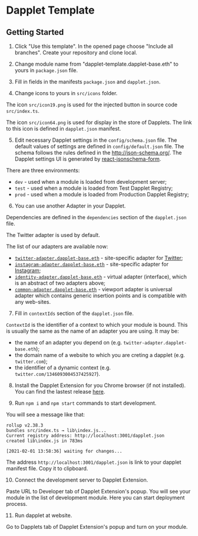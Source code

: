 # Dapplet Template
## Getting Started
1. Click "Use this template". In the opened page choose "Include all branches". Create your repository and clone local.

2. Change module name from "dapplet-template.dapplet-base.eth" to yours in `package.json` file.

3. Fill in fields in the manifests `package.json` and `dapplet.json`.

4. Change icons to yours in `src/icons` folder. 

The icon `src/icon19.png` is used for the injected button in source code `src/index.ts`.

The icon `src/icon64.png` is used for display in the store of Dapplets. The link to this icon is defined in `dapplet.json` manifest.

5. Edit necessary Dapplet settings in the `config/schema.json` file. 
The default values of settings are defined in `config/default.json` file. 
The schema follows the rules defined in the http://json-schema.org/.
The Dapplet settings UI is generated by [react-jsonschema-form](https://react-jsonschema-form.readthedocs.io/en/latest/usage/single/).

There are three environments: 
* `dev` - used when a module is loaded from development server;
* `test` - used when a module is loaded from Test Dapplet Registry;
* `prod` - used when a module is loaded from Production Dapplet Registry;

6. You can use another Adapter in your Dapplet. 

Dependencies are defined in the `dependencies` section of the `dapplet.json` file. 

The Twitter adapter is used by default. 

The list of our adapters are available now:
* [`twitter-adapter.dapplet-base.eth`](https://github.com/dapplets/dapplet-modules/tree/master/packages/twitter-adapter) - site-specific adapter for [Twitter](twitter.com);
* [`instagram-adapter.dapplet-base.eth`](https://github.com/dapplets/dapplet-modules/tree/master/packages/instagram-adapter) - site-specific adapter for [Instagram](instagram.com);
* [`identity-adapter.dapplet-base.eth`](https://github.com/dapplets/dapplet-modules/tree/master/packages/identity-adapter) - virtual adapter (interface), which is an abstract of two adapters above;
* [`common-adapter.dapplet-base.eth`](https://github.com/dapplets/dapplet-modules/tree/master/packages/common-adapter) - viewport adapter is universal adapter which contains generic insertion points and is compatible with any web-sites.

7. Fill in `contextIds` section of the `dapplet.json` file. 

`ContextId` is the identifier of a context to which your module is bound. This is usually the same as the name of an adapter you are using. It may be:
* the name of an adapter you depend on (e.g. `twitter-adapter.dapplet-base.eth`);
* the domain name of a website to which you are creting a dapplet (e.g. `twitter.com`);
* the identifier of a dynamic context (e.g. `twitter.com/1346093004537425927`).

8. Install the Dapplet Extension for you Chrome browser (if not installed). You can find the lastest release [here](https://github.com/dapplets/dapplet-extension/releases).

9. Run `npm i` and `npm start` commands to start development.

You will see a message like that:
```
rollup v2.38.3
bundles src/index.ts → lib\index.js...
Current registry address: http://localhost:3001/dapplet.json
created lib\index.js in 783ms

[2021-02-01 13:58:36] waiting for changes...
```

The address `http://localhost:3001/dapplet.json` is link to your dapplet manifest file. Copy it to clipboard.

10. Connect the development server to Dapplet Extension.

Paste URL to Developer tab of Dapplet Extension's popup. You will see your module in the list of development module. Here you can start deployment process.

11. Run dapplet at website.

Go to Dapplets tab of Dapplet Extension's popup and turn on your module.
